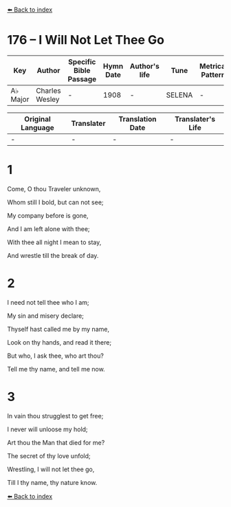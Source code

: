[⬅️ Back to index](../README.md)

# 176 – I Will Not Let Thee Go

Key | Author   | Specific Bible Passage     |Hymn Date |Author's life |Tune |Metrical Pattern   |Composer/Source
-- | --------- | ---------------------------|----------|--------------|-----|-------------------|-------------  
A♭ Major |Charles Wesley |- |1908 |- |SELENA |- |I. B. Woodbury

Original Language | Translater | Translation Date   | Translater's Life  
----------------- | --------- | --------------------|-------------     
\- |- |- |-




# 1

Come, O thou Traveler unknown,

Whom still I bold, but can not see;

My company before is gone,

And I am left alone with thee;

With thee all night I mean to stay,

And wrestle till the break of day.



# 2

I need not tell thee who I am;

My sin and misery declare;

Thyself hast called me by my name,

Look on thy hands, and read it there;

But who, I ask thee, who art thou?

Tell me thy name, and tell me now.



# 3

In vain thou strugglest to get free;

I never will unloose my hold;

Art thou the Man that died for me?

The secret of thy love unfold;

Wrestling, I will not let thee go,

Till I thy name, thy nature know.

[⬅️ Back to index](../README.md)
